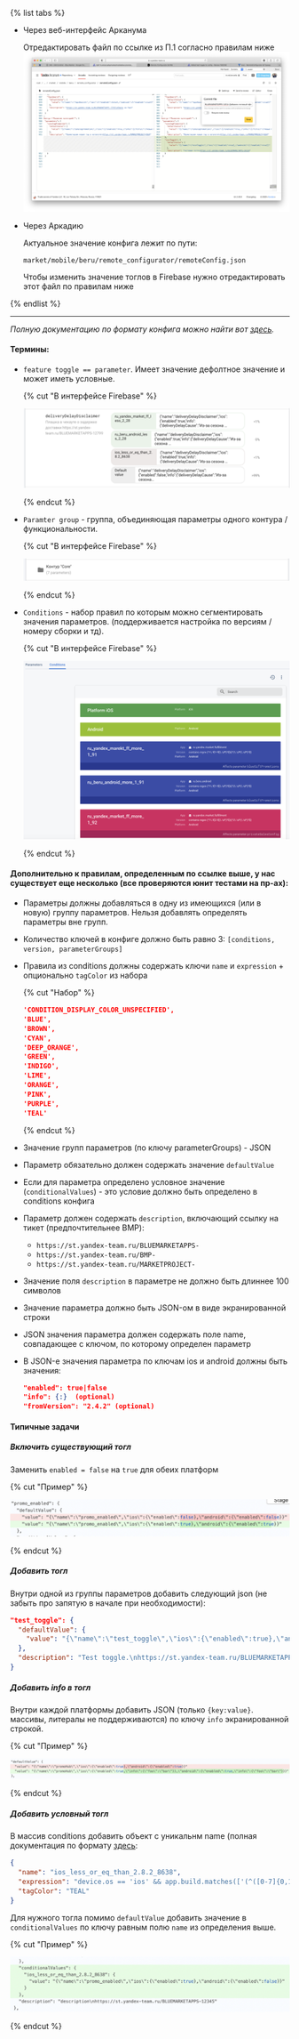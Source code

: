 {% list tabs %}

- Через веб-интерфейс Арканума

    Отредактировать файл по ссылке из П.1 согласно правилам ниже
    ![img](_assets/arcadia_diff.png)

- Через Аркадию 

    Актуальное значение конфига лежит по пути:
    ```
    market/mobile/beru/remote_configurator/remoteConfig.json
    ```
    Чтобы изменить значение тоглов в Firebase нужно отредактировать этот файл по правилам ниже

{% endlist %}

---

*Полную документацию по формату конфига можно найти вот [здесь](https://firebase.google.com/docs/reference/remote-config/rest/v1/RemoteConfig?hl=ru).*

#### Термины:

- `feature toggle == parameter`. Имеет значение дефолтное значение и может иметь условные. 

    {% cut "В интерфейсе Firebase" %}

    ![](_assets/arcadia_deliveryDisclaimer.png)

    {% endcut %}

- `Paramter group` - группа, объединяющая параметры одного контура / функциональности.

    {% cut "В интерфейсе Firebase" %}

    ![](_assets/arcadia_group.png)

    {% endcut %}

- `Conditions` - набор правил по которым можно сегментировать значения параметров. (поддерживается настройка по версиям /номеру сборки и тд).

    {% cut "В интерфейсе Firebase" %}

    ![](_assets/arcadia_conditions.png)

    {% endcut %}

#### Дополнительно к правилам, определенным по ссылке выше, у нас существует еще несколько (все проверяются юнит тестами на пр-ах):

* Параметры должны добавляться в одну из имеющихся (или в новую) группу параметров. Нельзя добавлять определять параметры вне групп.
* Количество ключей в конфиге должно быть равно 3: `[conditions, version, parameterGroups]` 
* Правила из conditions должны содержать ключи `name` и `expression`  + опционально `tagColor` из набора

    {% cut "Набор" %}

    ```json 
    'CONDITION_DISPLAY_COLOR_UNSPECIFIED',
    'BLUE',
    'BROWN',
    'CYAN',
    'DEEP_ORANGE',
    'GREEN',
    'INDIGO',
    'LIME',
    'ORANGE',
    'PINK',
    'PURPLE',
    'TEAL'
    ```
    {% endcut %}

* Значение групп параметров (по ключу parameterGroups) - JSON
* Параметр обязательно должен содержать значение `defaultValue`
* Если для параметра определено условное значение (`conditionalValues`) - это условие должно быть определено в conditions конфига
* Параметр должен содержать `description`, включающий ссылку на тикет (предпочтительнее BMP):
    * `https://st.yandex-team.ru/BLUEMARKETAPPS-`
    * `https://st.yandex-team.ru/BMP-`
    * `https://st.yandex-team.ru/MARKETPROJECT-`
* Значение поля `description` в параметре не должно быть длиннее 100 символов
* Значение параметра должно быть JSON-ом в виде экранированной строки
* JSON значения параметра должен содержать поле name, совпадающее с ключом, по которому определен параметр
* В JSON-е значения параметра по ключам ios и android должны быть значения:
    ```json
    "enabled": true|false
    "info": {:}  (optional)
    "fromVersion": "2.4.2" (optional)
    ```

#### Типичные задачи

##### Включить существующий тогл
Заменить `enabled = false` на `true` для обеих платформ

{% cut "Пример" %}

  ![](_assets/arcadia_json1.png)

{% endcut %}


##### Добавить тогл

Внутри одной из группы параметров добавить следующий json (не забыть про запятую в начале при необходимости):
```json 
"test_toggle": {
  "defaultValue": {
    "value": "{\"name\":\"test_toggle\",\"ios\":{\"enabled\":true},\"android\":{\"enabled\":false}}"
  },
  "description": "Test toggle.\nhttps://st.yandex-team.ru/BLUEMARKETAPPS-12345"
}
``` 

##### Добавить info в тогл

Внутри каждой платформы добавить JSON (только `{key:value}`. массивы, литералы не поддерживаются) по ключу `info` экранированной строкой.

{% cut "Пример" %}

  ![](_assets/arcadia_json2.png)

{% endcut %}

##### Добавить условный тогл

В массив conditions добавить объект с уникальнм name (полная документация по формату [здесь](https://firebase.google.com/docs/reference/remote-config/rest/v1/RemoteConfig?hl=ru#RemoteConfigCondition):

```json
{
  "name": "ios_less_or_eq_than_2.8.2_8638",
  "expression": "device.os == 'ios' && app.build.matches(['(^([0-7]{0,1}[0-9]{0,1}[0-9]{0,1}[0-9]{0,1}|8[0-6][0-3][0-8]){1}$)'])",
  "tagColor": "TEAL"
}
```

Для нужного тогла помимо `defaultValue` добавить значение в `conditionalValues` по ключу равным полю `name` из определения выше.

{% cut "Пример" %}

  ![](_assets/arcadia_json3.png)


{% endcut %}
